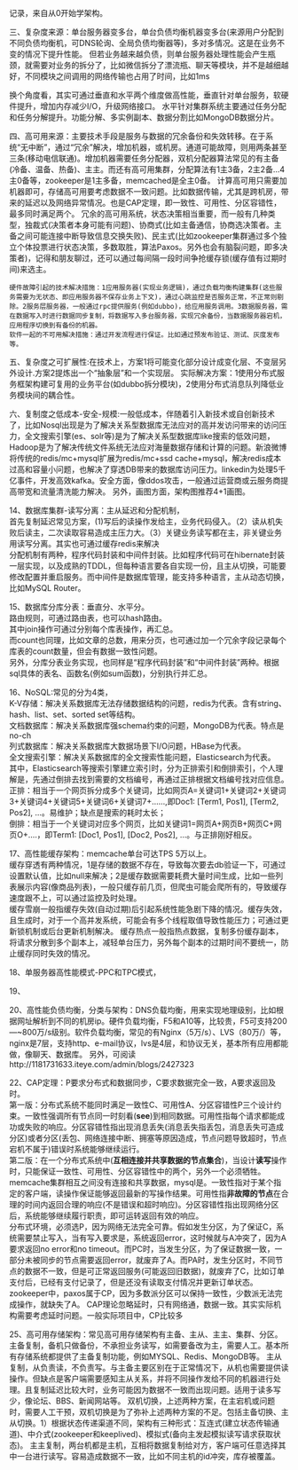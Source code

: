记录，来自从0开始学架构。

三、复杂度来源：单台服务器变多台，单台负债均衡机器变多台(来源用户分配到不同负债均衡机，可DNS轮询、全局负债均衡器等)，多对多情况。这是在业务不变的情况下提升性能。
但若业务越来越负债，则单台服务器处理性能会产生瓶颈，就需要对业务的拆分了，比如微信拆分了漂流瓶、聊天等模块，并不是越细越好，不同模块之间调用的网络传输也占用了时间，比如1ms

换个角度看，其实可通过垂直和水平两个维度做高性能，垂直针对单台服务，软硬件提升，增加内存减少I/O，升级网络接口。
水平针对集群系统主要通过任务分配和任务分解提升。功能分解、多实例副本、数据分割比如MongoDB数据分片。

四、高可用来源：主要技术手段是服务与数据的冗余备份和失效转移。在于系统“无中断”，通过“冗余”解决，增加机器，或机房。通道可能故障，则用两条甚至三条(移动电信联通)。增加机器需要任务分配器，双机分配器算法常见的有主备(冷备、温备、热备)、主主。而还有高可用集群，分配算法有1主3备，2主2备...4主0备等，zookeeper是1主多备，memcached是全主0备。
    计算高可用只需要加机器即可，存储高可用要考虑数据不一致问题。比如数据传输，尤其是跨机房，带来的延迟以及网络异常情况。也是CAP定理，即一致性、可用性、分区容错性，最多同时满足两个。
    冗余的高可用系统，状态决策相当重要，而一般有几种类型，独裁式(决策者本身可能有问题)、协商式(比如主备通信，协商选决策者。主备之间可能连接中断导致信息交换失败)、民主式(比如zookeeper集群通过多个独立个体投票进行状态决策，多数取胜，算法Paxos。另外也会有脑裂问题，即多决策者)，记得和朋友聊过，还可以通过每间隔一段时间争抢缓存锁(缓存值有过期时间)来选主。
    
    硬件故障引起的技术解决措施：1应用服务器(实现业务逻辑)，通过负载均衡构建集群(这些服务需要为无状态、即应用服务器不保存业务上下文)，通过心跳监控是否服务正常，不正常则剔除。2服务层服务器，一般通过rpc提供服务(例如dubbo)，给应用服务调用。3数据服务器，需在数据写入时进行数据同步复制，将数据写入多台服务器，实现冗余备份，当数据服务器宕机，应用程序切换到有备份的机器。
    软件一起的不可用解决措施：通过开发流程进行保证。比如通过预发布验证、测试、灰度发布等。

五、复杂度之可扩展性:在技术上，方案1将可能变化部分设计成变化层、不变层另外设计.方案2提炼出一个“抽象层”和一个实现层。
实际解决方案：1使用分布式服务框架构建可复用的业务平台(如dubbo拆分模块)，2使用分布式消息队列降低业务模块间的耦合性。

六、复制度之低成本-安全-规模:一般低成本，伴随着引入新技术或自创新技术了，比如Nosql出现是为了解决关系型数据库无法应对的高并发访问带来的访问压力，全文搜索引擎(es、solr等)是为了解决关系型数据库like搜索的低效问题，Hadoop是为了解决传统文件系统无法应对海量数据存储和计算的问题。新浪微博将传统的redis/mc+mysql扩展为redis/mc+ssd cache+mysql，解决redis成本过高和容量小问题，也解决了穿透DB带来的数据库访问压力。linkedin为处理5千亿事件，开发高效kafka。安全方面，像ddos攻击，一般通过运营商或云服务商提高带宽和流量清洗能力解决。
另外，画图方面，架构图推荐4+1画图。

14、数据库集群-读写分离：主从延迟和分配机制，<br>
首先复制延迟常见方案，(1)写后的读操作发给主，业务代码侵入。（2）读从机失败后读主，二次读取容易造成主压力大。（3）关键业务读写都在主，非关键业务用读写分离。其实也可通过缓存redis来解决<br>
分配机制有两种，程序代码封装和中间件封装。比如程序代码可在hibernate封装一层实现，以及成熟的TDDL，但每种语言要各自实现一份，且主从切换，可能要修改配置并重启服务。而中间件是数据库管理，能支持多种语言，主从动态切换，比如MySQL Router。

15、数据库分库分表：垂直分、水平分。<br>
    路由规则，可通过路由表，也可以hash路由。<br>
    其中join操作可通过分别每个库表操作，再汇总。<br>
    而count也同理，比如文章的总数，用来分页，也可通过加一个冗余字段记录每个库表的count数量，但会有数据一致性问题。<br>
    另外，分库分表业务实现，也同样是“程序代码封装”和“中间件封装”两种。根据sql具体的表名、函数名(例如sum函数)，分别执行并汇总。<br>
    
16、NoSQL:常见的分为4类，<br>
    K-V存储：解决关系数据库无法存储数据结构的问题，redis为代表。含有string、hash、list、set、sorted set等结构。<br>
    文档数据库：解决关系数据库强schema约束的问题，MongoDB为代表。特点是no-ch<br>
    列式数据库：解决关系数据库大数据场景下I/O问题，HBase为代表。<br>
    全文搜索引擎：解决关系数据库的全文搜索性能问题，Elasticsearch为代表。<br>
    其中，Elasticsearch等搜索引擎建立索引时，分为正排索引和倒排索引，个人理解是，先通过倒排去找到需要的文档编号，再通过正排根据文档编号找对应信息。<br>
    正排：相当于一个网页拆分成多个关键词，比如网页A=关键词1+关键词2+关键词3+关键词4+关键词5+关键词6+关键词7+......,即Doc1: [Term1, Pos1], [Term2, Pos2], ...。易维护；缺点是搜索的耗时太长；<br>
    倒排：相当于一个关键词对应多个网页，比如关键词1=网页A+网页B+网页C+网页O+....，即Term1: [Doc1, Pos1], [Doc2, Pos2], ...。与正排刚好相反。<br>
    
17、高性能缓存架构：memcache单台可达TPS 5万以上。<br>
    缓存穿透有两种情况，1是存储的数据不存在，导致每次要去db验证一下，可通过设置默认值，比如null来解决；2是缓存数据需要耗费大量时间生成，比如一些列表展示内容(像商品列表)，一般只缓存前几页，但爬虫可能会爬所有的，导致缓存速度跟不上，可以通过监控及时处理。<br>
    缓存雪崩一般指缓存失效(自动过期)后引起系统性能急剧下降的情况。缓存失效，且生成时，对于一个高并发系统，可能会有多个线程取值导致性能压力；可通过更新锁机制或后台更新机制解决。
    缓存热点一般指热点数据，复制多份缓存副本，将请求分散到多个副本上，减轻单台压力，另外每个副本的过期时间不要统一，防止缓存同时失效的情况。
    
18、单服务器高性能模式-PPC和TPC模式，

19、

20、高性能负债均衡，分类与架构：DNS负载均衡，用来实现地理级别，比如根据网址解析到不同的机房ip。硬件负载均衡，F5和A10等，比较贵，F5可支持200—~800万/s级别。软件负载均衡，常见的有Nginx（5万/s）、LVS（80万/）等，nginx是7层，支持http、e-mail协议，lvs是4层，和协议无关，基本所有应用都能做，像聊天、数据库。
另外，可阅读http://1181731633.iteye.com/admin/blogs/2427323

22、CAP定理：P要求分布式和数据同步，C要求数据完全一致，A要求返回及时。<br>
第一版：分布式系统不能同时满足一致性C、可用性A、分区容错性P三个设计约束。一致性强调所有节点同一时刻看(**see**)到相同数据。可用性指每个请求都能成功或失败的响应。分区容错性指出现消息丢失(消息丢失指丢包，消息丢失可造成分区)或者分区(丢包、网络连接中断、拥塞等原因造成，节点问题导致超时，节点宕机不属于)错误时系统能够继续运行。<br>
第二版：在一个分布式系统中(**互相连接并共享数据的节点集合**)，当设计**读写**操作时，只能保证一致性、可用性、分区容错性中的两个，另外一个必须牺牲。memcache集群相互之间没有连接和共享数据，mysql是。一致性指对于某个指定的客户端，读操作保证能够返回最新的写操作结果。可用性指**非故障的节点**在合理的时间内返回合理的响应(不是错误和超时响应)。分区容错性指出现网络分区后，系统能够继续履行职责，即可运转返回有效的响应。<br>
    分布式环境，必须选P，因为网络无法完全可靠。假如发生分区，为了保证C，系统需要禁止写入，当有写入要求是，系统返回error，这时候就与A冲突了，因为A要求返回no error和no timeout。而PC时，当发生分区，为了保证数据一致，一部分未被同步的节点需要返回error，就废弃了A。而PA时，发生分区时，不同节点的数据不一致，但是可正常返回服务(可能返回旧数据)，就废弃了C，比如订单支付后，已经有支付记录了，但是还没有读取支付情况并更新订单状态。
    zookeeper中，paxos属于CP，因为多数派分区可以保持一致性，少数派无法完成操作，就缺失了A。
    CAP理论忽略延时，只有网络通，数据一致。其实实际机构需要考虑延时问题。一般实际项目中，CP比较多

25、高可用存储架构：常见高可用存储架构有主备、主从、主主、集群、分区。
    主备复制，备机只做备份，不承担业务读写，如需要备改为主，需要人工。基本所有存储系统都提供了主备复制功能，例如MYSQL、Redis、MongoDB等。
    主从复制，从负责读，不负责写。与主备主要区别在于正常情况下，从机也需要提供读操作。但缺点是客户端需要感知主从关系，并将不同操作发给不同的机器进行处理。且复制延迟比较大时，业务可能因为数据不一致而出现问题。适用于读多写少，像论坛、BBS、新闻网站等。
    双机切换，上述两种方案，在主宕机或问题时，需要人工干预，双机切换是为了弥补上述两种方案的不足。包括主备切换、主从切换。1）根据状态传递渠道不同，架构有三种形式：互连式(建立状态传输通道)、中介式(zookeeper和keeplived)、模拟式(备向主发起模拟读写请求获取状态)。
    主主复制，两台机都是主机，互相将数据复制给对方，客户端可任意选择其中一台进行读写。容易造成数据不一致，比如不同主机的id冲突，库存被覆盖。
    
    
    
